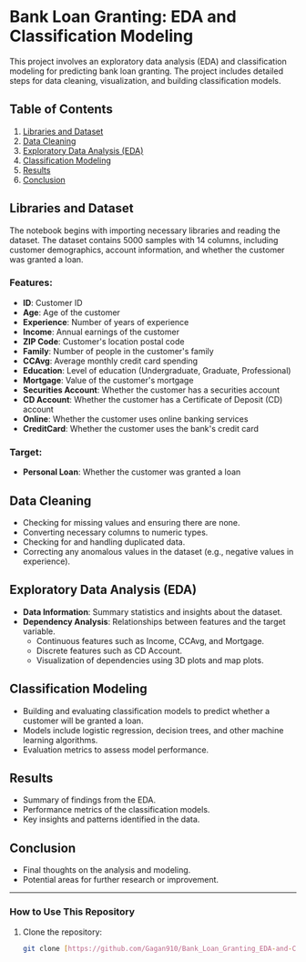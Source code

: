 # Bank Loan Granting: EDA and Classification Modeling

This project involves an exploratory data analysis (EDA) and classification modeling for predicting bank loan granting. The project includes detailed steps for data cleaning, visualization, and building classification models.

## Table of Contents
1. [Libraries and Dataset](#libraries-and-dataset)
2. [Data Cleaning](#data-cleaning)
3. [Exploratory Data Analysis (EDA)](#exploratory-data-analysis-eda)
4. [Classification Modeling](#classification-modeling)
5. [Results](#results)
6. [Conclusion](#conclusion)

## Libraries and Dataset
The notebook begins with importing necessary libraries and reading the dataset. The dataset contains 5000 samples with 14 columns, including customer demographics, account information, and whether the customer was granted a loan.

### Features:
- **ID**: Customer ID
- **Age**: Age of the customer
- **Experience**: Number of years of experience
- **Income**: Annual earnings of the customer
- **ZIP Code**: Customer's location postal code
- **Family**: Number of people in the customer's family
- **CCAvg**: Average monthly credit card spending
- **Education**: Level of education (Undergraduate, Graduate, Professional)
- **Mortgage**: Value of the customer's mortgage
- **Securities Account**: Whether the customer has a securities account
- **CD Account**: Whether the customer has a Certificate of Deposit (CD) account
- **Online**: Whether the customer uses online banking services
- **CreditCard**: Whether the customer uses the bank's credit card

### Target:
- **Personal Loan**: Whether the customer was granted a loan

## Data Cleaning
- Checking for missing values and ensuring there are none.
- Converting necessary columns to numeric types.
- Checking for and handling duplicated data.
- Correcting any anomalous values in the dataset (e.g., negative values in experience).

## Exploratory Data Analysis (EDA)
- **Data Information**: Summary statistics and insights about the dataset.
- **Dependency Analysis**: Relationships between features and the target variable.
    - Continuous features such as Income, CCAvg, and Mortgage.
    - Discrete features such as CD Account.
    - Visualization of dependencies using 3D plots and map plots.

## Classification Modeling
- Building and evaluating classification models to predict whether a customer will be granted a loan.
- Models include logistic regression, decision trees, and other machine learning algorithms.
- Evaluation metrics to assess model performance.

## Results
- Summary of findings from the EDA.
- Performance metrics of the classification models.
- Key insights and patterns identified in the data.

## Conclusion
- Final thoughts on the analysis and modeling.
- Potential areas for further research or improvement.

---

### How to Use This Repository
1. Clone the repository:
   ```bash
   git clone [https://github.com/Gagan910/Bank_Loan_Granting_EDA-and-Classification_Modeling]
